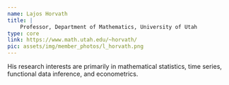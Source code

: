 ```yaml
---
name: Lajos Horvath
title: |
    Professor, Department of Mathematics, University of Utah
type: core
link: https://www.math.utah.edu/~horvath/
pic: assets/img/member_photos/l_horvath.png
---
```


His research interests are primarily in mathematical statistics, time series, functional data inference, and econometrics.